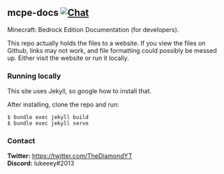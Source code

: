 ## mcpe-docs  [![Chat](https://img.shields.io/badge/chat-on%20discord-7289da.svg)](https://discord.gg/GJrqtm)
Minecraft: Bedrock Edition Documentation (for developers).

This repo actually holds the files to a website. If you view the files on Github, links may not work, and file formatting could possibly be messed up. Either visit the website or run it locally.

### Running locally
This site uses Jekyll, so google how to install that.

After installing, clone the repo and run:
```
$ bundle exec jekyll build
$ bundle exec jekyll serve
```

### Contact
**Twitter:** https://twitter.com/TheDiamondYT  
**Discord:** lukeeey#2013
